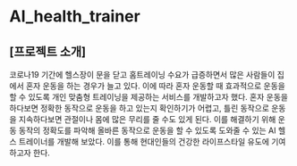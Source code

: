 # AI_health_trainer

## [프로젝트 소개]
코로나19 기간에 헬스장이 문을 닫고 홈트레이닝 수요가 급증하면서 많은 사람들이 집에서 혼자 운동을 하는 경우가 늘고 있다. 이에 따라 혼자 운동할 때 효과적으로 운동을 할 수 있도록 개인 맞춤형 트레이닝을 제공하는 서비스를 개발하고자 했다. 
혼자 운동을 하다보면 정확한 동작으로 운동을 하고 있는지 확인하기가 어렵고, 틀린 동작으로 운동을 지속하다보면 관절이나 몸에 많은 무리를 줄 수도 있게 된다. 
이를 해결하기 위해 운동 동작의 정확도를 파악해 올바른 동작으로 운동을 할 수 있도록 도와줄 수 있는 AI 헬스 트레이너를 개발해 보았다. 
이를 통해 현대인들의 건강한 라이프스타일 유도에 기여하고자 한다. 
